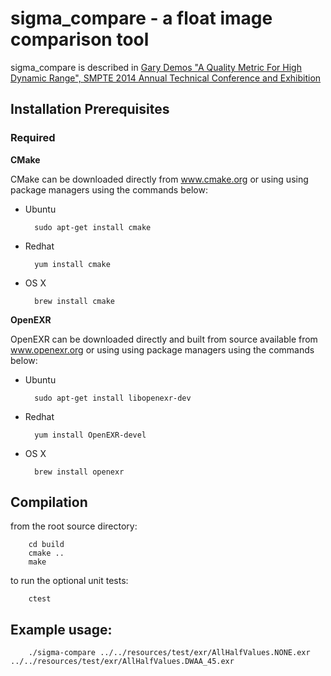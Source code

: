 # sigma_compare - a float image comparison tool
sigma_compare is described in [Gary Demos "A Quality Metric For High Dynamic Range", SMPTE 2014 Annual Technical Conference and Exhibition](https://github.com/michaeldsmith/sigma_compare/blob/main/resources/references/QualityMetricHDR.pdf)

## Installation Prerequisites ##

### Required ###

__CMake__

CMake can be downloaded directly from www.cmake.org or using using package managers using the commands below:

* Ubuntu

        sudo apt-get install cmake

* Redhat

        yum install cmake

* OS X

        brew install cmake
  
__OpenEXR__

OpenEXR can be downloaded directly and built from source available from www.openexr.org or using using package managers using the commands below:

* Ubuntu

        sudo apt-get install libopenexr-dev

* Redhat

        yum install OpenEXR-devel

* OS X
  
        brew install openexr                

## Compilation ##

from the root source directory:

        cd build
        cmake ..
        make

  to run the optional unit tests:

        ctest

## Example usage: ##

        ./sigma-compare ../../resources/test/exr/AllHalfValues.NONE.exr ../../resources/test/exr/AllHalfValues.DWAA_45.exr
        
        
